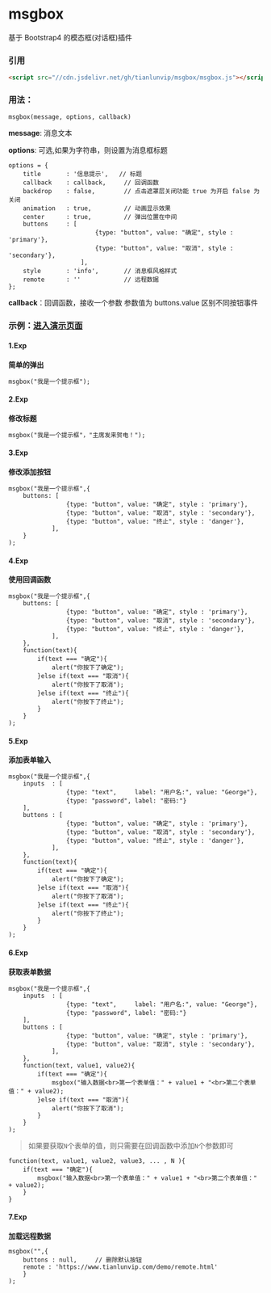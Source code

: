 # msgbox

基于 Bootstrap4 的模态框(对话框)插件

### 引用

```html
<script src="//cdn.jsdelivr.net/gh/tianlunvip/msgbox/msgbox.js"></script>
```

### 用法：

```
msgbox(message, options, callback)
```

**message**: 消息文本

**options**: 可选,如果为字符串，则设置为消息框标题

	options = {
		title  		: '信息提示',  	// 标题
		callback   	: callback,		// 回调函数
		backdrop   	: false,		// 点击遮罩层关闭功能 true 为开启 false 为关闭
		animation  	: true,			// 动画显示效果
		center 		: true,			// 弹出位置在中间
		buttons		: [
							{type: "button", value: "确定", style : 'primary'},
							{type: "button", value: "取消", style : 'secondary'},
						],
	    style  		: 'info',		// 消息框风格样式
	    remote 		: ''			// 远程数据
	};

**callback**：回调函数，接收一个参数 参数值为 buttons.value 区别不同按钮事件

### 示例：<a href="https://www.tianlunvip.com/demo/msgbox.html" target="_blank">进入演示页面</a>

#### **1.Exp**

**简单的弹出**

```
msgbox("我是一个提示框");
```

#### **2.Exp**

**修改标题**

```
msgbox("我是一个提示框"，"主席发来贺电！");
```

#### **3.Exp**

**修改添加按钮**

```
msgbox("我是一个提示框",{ 
	buttons: [
				{type: "button", value: "确定", style : 'primary'},
				{type: "button", value: "取消", style : 'secondary'},
				{type: "button", value: "终止", style : 'danger'},
			],
	}
);
```

#### **4.Exp**

**使用回调函数**

```
msgbox("我是一个提示框",{ 
	buttons: [
				{type: "button", value: "确定", style : 'primary'},
				{type: "button", value: "取消", style : 'secondary'},
				{type: "button", value: "终止", style : 'danger'},
			],
	},
	function(text){
		if(text === "确定"){
			alert("你按下了确定");
		}else if(text === "取消"){
			alert("你按下了取消");
		}else if(text === "终止"){
			alert("你按下了终止");
		}
	}
);
```

#### **5.Exp**

**添加表单输入**

```
msgbox("我是一个提示框",{
	inputs  : [
      			{type: "text",     label: "用户名:", value: "George"},
      			{type: "password", label: "密码:"}
    ],
	buttons : [
				{type: "button", value: "确定", style : 'primary'},
				{type: "button", value: "取消", style : 'secondary'},
				{type: "button", value: "终止", style : 'danger'},
			],
	},
	function(text){
		if(text === "确定"){
			alert("你按下了确定");
		}else if(text === "取消"){
			alert("你按下了取消");
		}else if(text === "终止"){
			alert("你按下了终止");
		}
	}
);
```

#### **6.Exp**

**获取表单数据**

```
msgbox("我是一个提示框",{
	inputs  : [
      			{type: "text",     label: "用户名:", value: "George"},
      			{type: "password", label: "密码:"}
    ],
	buttons : [
				{type: "button", value: "确定", style : 'primary'},
				{type: "button", value: "取消", style : 'secondary'},
			],
	},
	function(text, value1, value2){
		if(text === "确定"){
			msgbox("输入数据<br>第一个表单值：" + value1 + "<br>第二个表单值：" + value2);
		}else if(text === "取消"){
			alert("你按下了取消");
		}
	}
);
```

> 如果要获取`N`个表单的值，则只需要在回调函数中添加`N`个参数即可
```
function(text, value1, value2, value3, ... , N ){
	if(text === "确定"){
		msgbox("输入数据<br>第一个表单值：" + value1 + "<br>第二个表单值：" + value2);
	}
}
```

#### **7.Exp**

**加载远程数据**

```
msgbox("",{
	buttons : null,		// 删除默认按钮
	remote : 'https://www.tianlunvip.com/demo/remote.html'
	}
);
```


